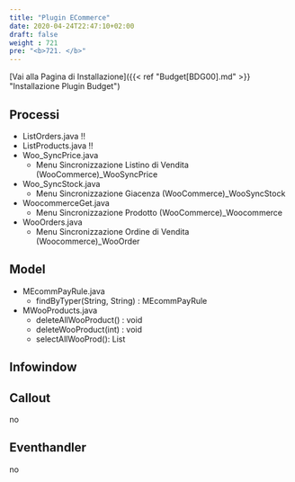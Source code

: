 ```yaml
---
title: "Plugin ECommerce"
date: 2020-04-24T22:47:10+02:00
draft: false
weight : 721
pre: "<b>721. </b>"
---
```


[Vai alla Pagina di Installazione]({{< ref "Budget[BDG00].md" >}} "Installazione Plugin Budget")

## Processi
- ListOrders.java !!
- ListProducts.java !!
- Woo_SyncPrice.java 
    - Menu Sincronizzazione Listino di Vendita (WooCommerce)_WooSyncPrice
- Woo_SyncStock.java 
    - Menu Sincronizzazione Giacenza (WooCommerce)_WooSyncStock
- WoocommerceGet.java
    - Menu Sincronizzazione Prodotto (WooCommerce)_Woocommerce
- WooOrders.java
    - Menu Sincronizzazione Ordine di Vendita (Woocommerce)_WooOrder

## Model
- MEcommPayRule.java
    - findByTyper(String, String) : MEcommPayRule
- MWooProducts.java
    - deleteAllWooProduct() : void
    - deleteWooProduct(int) : void
    - selectAllWooProd(): List<MWooProducts>
        
## Infowindow


## Callout
no

## Eventhandler
no
    
    
    
